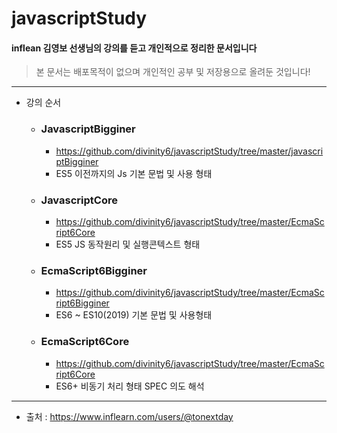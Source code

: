 # javascriptStudy
#### inflean 김영보 선생님의 강의를 듣고 개인적으로 정리한 문서입니다
> 본 문서는 배포목적이 없으며 개인적인 공부 및 저장용으로 올려둔 것입니다!
- - -

- 강의 순서
  - ### JavascriptBigginer 
    - <https://github.com/divinity6/javascriptStudy/tree/master/javascriptBigginer>
    - ES5 이전까지의 Js 기본 문법 및 사용 형태
  - ### JavascriptCore 
    - <https://github.com/divinity6/javascriptStudy/tree/master/EcmaScript6Core>
    - ES5 JS 동작원리 및 실행콘텍스트 형태
  - ### EcmaScript6Bigginer 
    - <https://github.com/divinity6/javascriptStudy/tree/master/EcmaScript6Bigginer>
    - ES6 ~ ES10(2019) 기본 문법 및 사용형태
  - ### EcmaScript6Core 
    - <https://github.com/divinity6/javascriptStudy/tree/master/EcmaScript6Core>
    - ES6+ 비동기 처리 형태 SPEC 의도 해석
    
- - -

- 출처 : <https://www.inflearn.com/users/@tonextday>
